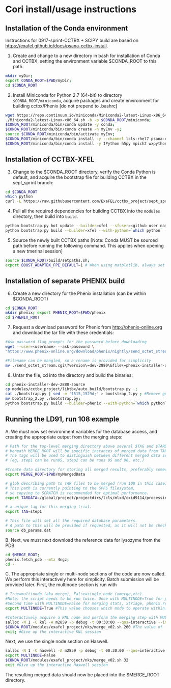 
# Cori install/usage instructions

Installation of the Conda environment 
-------------------------------------
Instructions for 0917-sprint-CCTBX + SCIPY build are based on https://exafel.github.io/docs/psana-cctbx-install.

1. Create and change to a new directory in bash for installation of Conda and CCTBX, setting the environment variable $CONDA_ROOT to this path.
```bash
mkdir myDir; 
export CONDA_ROOT=$PWD/myDir; 
cd $CONDA_ROOT
```
2. Install Miniconda for Python 2.7 (64-bit) to directory `$CONDA_ROOT/miniconda`, acquire packages and create environment for building cctbx/Phenix [do not prepend to .bashrc]
```bash
wget https://repo.continuum.io/miniconda/Miniconda2-latest-Linux-x86_64.sh; 
./Miniconda2-latest-Linux-x86_64.sh -b -p $CONDA_ROOT/miniconda;
$CONDA_ROOT/miniconda/bin/conda update -y conda;
$CONDA_ROOT/miniconda/bin/conda create -n myEnv -y;
source $CONDA_ROOT/miniconda/bin/activate myEnv;
$CONDA_ROOT/miniconda/bin/conda install -y --channel lcls-rhel7 psana-conda;
$CONDA_ROOT/miniconda/bin/conda install -y IPython h5py mpich2 wxpython pillow libtiff mysql-python
```

Installation of CCTBX-XFEL
--------------------------
3. Change to the $CONDA_ROOT directory, verify the Conda Python is default, and acquire the bootstrap file for building CCTBX in the sept_sprint branch:
```bash 
cd $CONDA_ROOT
which python
curl -L https://raw.githubusercontent.com/ExaFEL/cctbx_project/sept_sprint/libtbx/auto_build/bootstrap.py -o bootstrap.py
```

4. Pull all the required dependencies for building CCTBX into the `modules` directory, then build into `build`.
```bash
python bootstrap.py hot update --builder=xfel --sfuser=<github user name>
python bootstrap.py build --builder=xfel --with-python=`which python` --nproc=<# cores available; 8 for Cori login nodes is fine> 
```
5. Source the newly built CCTBX paths [Note: Conda MUST be sourced path before running the following command. This applies when opening a new tmerinal session]
```bash
source $CONDA_ROOT/build/setpaths.sh;
export BOOST_ADAPTBX_FPE_DEFAULT=1 # When using matplotlib, always set this. Ignore otherwise.
```
Installation of separate PHENIX build
-------------------------------------
6. Create a new directory for the Phenix installation (can be within $CONDA_ROOT)
```bash
cd $CONDA_ROOT
mkdir phenix; export PHENIX_ROOT=$PWD/phenix
cd $PHENIX_ROOT
```
7.  Request a download password for Phenix from http://phenix-online.org and download the tar file with these credentials:
```bash
#Ask password flag prompts for the password before downloading
wget --user=<username> --ask-password \
"https://www.phenix-online.org/download/phenix/nightly/send_octet_stream.cgi?version=dev-2880&file=phenix-installer-dev-2880-source.tar.gz";

#Filename can be mangled, so a rename is provided for simplicity
mv ./send_octet_stream.cgi\?version\=dev-2880\&file\=phenix-installer-dev-2880-source.tar.gz phenix.tar.gz
```

8. Untar the file, cd into the directory and build the binaries:
```bash
cd phenix-installer-dev-2880-source
cp modules/cctbx_project/libtbx/auto_build/bootstrap.py .;
cat ./bootstrap.py | sed -e '1515,1529d;' > bootstrap_2.py ; #Remove gui error
mv bootstrap_2.py ./bootstrap.py;
python bootstrap.py build --builder=phenix --with-python=`which python` --nproc=<cores available for compile> 
```

Running the LD91, run 108 example
---------------------------------
A. We must now set environment variables for the database access, and creating the appropriate output from the merging steps:
```bash
# Path for the top-level merging directory above several $TAG and $TARDATA pairs. All directories 
# beneath MERGE_ROOT will be specific instances of merged data from TAR globs specified by TARDATA. 
# The tags will be used to distinguish between different merged data sets 
# (eg, step1 can be run95, step2 can be runs 95 and 96, etc.)

#Create data directory for storing all merged results, preferably somewhere on SCRATCH
export MERGE_ROOT=$PWD/myMergedData

# glob describing path to TAR files to be merged (run 108 in this case). 
# This path is currently pointing to the GPFS filesystem, 
# so copying to SCRATCH is recommended for optimal performance.
export TARDATA=/global/project/projectdirs/lcls/mlxd/cxid9114/processing/batch_metrology_r0113_013/TAR_95-114/r0108*.tar 

# a unique tag for this merging trial. 
export TAG=step1

# This file will set all the required database parameters.
# A path to this will be provided if requested, as it will not be checked into the repository.
source db_params.dat
```

B. Next, we must next download the reference data for lysozyme from the PDB
```bash
cd $MERGE_ROOT; 
phenix.fetch_pdb --mtz 4ngz; 
cd -
```
C. The appropriate single or multi-node sections of the code are now called. We perform this interactively here for simplicity. Batch submission will be provided later. First, the multinode section is run with
```bash
# True=multinode (aka merge), False=single node (xmerge,etc). 
#Note: the script needs to be run twice. Once with MULTINODE=True for postrefinement.
#Second time with MULTINODE=False for merging stats, xtriage, phenix.refine, and anomalous stats
export MULTINODE=True #This value chooses which mode to operate within. `

#Interactively acquire a KNL node and perform the merging step with MULTINODE=True
salloc -N 1 -C knl -A m2859 -p debug -t 00:30:00 --qos=interactive --image=docker:mlxd/xfel:latest;
$CONDA_ROOT/modules/exafel_project/nks/merge_v02.sh 260 #The value of `nproc` is passed in as an argument.
exit; #Give up the interactive KNL session
```

Next, we use the single node section on Haswell. 
```bash
salloc -N 1 -C haswell -A m2859 -p debug -t 00:30:00 --qos=interactive 
export MULTINODE=False
$CONDA_ROOT/modules/exafel_project/nks/merge_v02.sh 32
exit #Give up the interactive Haswell session
```

The resulting merged data should now be placed into the $MERGE_ROOT directory.
